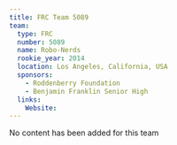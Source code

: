 ```yaml
---
title: FRC Team 5089
team:
  type: FRC
  number: 5089
  name: Robo-Nerds
  rookie_year: 2014
  location: Los Angeles, California, USA
  sponsors:
    - Roddenberry Foundation
    - Benjamin Franklin Senior High
  links:
    Website: 
---
```

No content has been added for this team